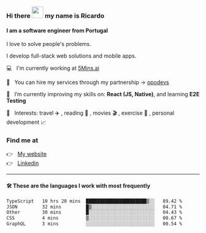 ### Hi there <img src="https://raw.githubusercontent.com/iampavangandhi/iampavangandhi/master/gifs/Hi.gif" width="30"> my name is Ricardo
#### I am a software engineer from Portugal
I love to solve people's problems.

I develop full-stack web solutions and mobile apps.

💻  &nbsp; I'm currently working at <a href="https://5mins.ai/">5Mins.ai</a>

💼  &nbsp; You can hire my services through my partnership -> <a href="https://github.com/opodevs">opodevs</a>

🌱 &nbsp; I’m currently improving my skills on: **React (JS, Native)**, and learning **E2E Testing**

💙 &nbsp; Interests: travel ✈️ , reading 📖 , movies 🎬 , exercise 🏃 , personal development 📈

### Find me at

<p align="left">
  👉  &nbsp;
  <a href="https://ricardopbarbosa.com" target="_blank">
    My website
  </a>
  <br/>
  👉 &nbsp;
  <a href="https://www.linkedin.com/in/ricardopbarbosa" target="_blank">
    Linkedin
  </a>
</p>

<hr />

#### 🛠 These are the languages I work with most frequently
<!--START_SECTION:waka-->

```txt
TypeScript   10 hrs 20 mins  ██████████████████████▒░░   89.42 %
JSON         32 mins         █▒░░░░░░░░░░░░░░░░░░░░░░░   04.71 %
Other        30 mins         █░░░░░░░░░░░░░░░░░░░░░░░░   04.43 %
CSS          4 mins          ▒░░░░░░░░░░░░░░░░░░░░░░░░   00.67 %
GraphQL      3 mins          ░░░░░░░░░░░░░░░░░░░░░░░░░   00.54 %
```

<!--END_SECTION:waka-->
